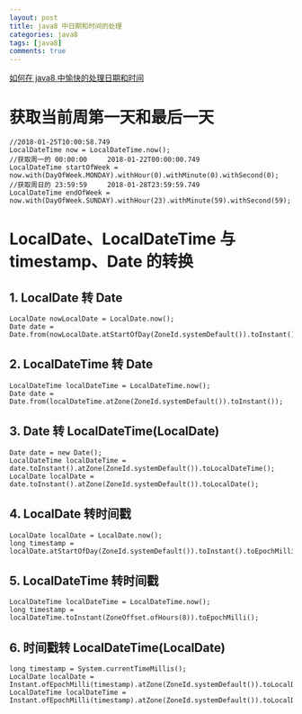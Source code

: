 ```yaml
---
layout: post
title: java8 中日期和时间的处理
categories: java8
tags: [java8]
comments: true
---
```


[如何在 java8 中愉快的处理日期和时间](https://www.liaoxuefeng.com/article/00141939241051502ada88137694b62bfe844cd79e12c32000)


# 获取当前周第一天和最后一天

    //2018-01-25T10:00:58.749
    LocalDateTime now = LocalDateTime.now();
    //获取周一的 00:00:00     2018-01-22T00:00:00.749
    LocalDateTime startOfWeek = now.with(DayOfWeek.MONDAY).withHour(0).withMinute(0).withSecond(0);
    //获取周日的 23:59:59     2018-01-28T23:59:59.749
    LocalDateTime endOfWeek = now.with(DayOfWeek.SUNDAY).withHour(23).withMinute(59).withSecond(59);


# LocalDate、LocalDateTime 与 timestamp、Date 的转换


## 1. LocalDate 转 Date

    LocalDate nowLocalDate = LocalDate.now();
    Date date = Date.from(nowLocalDate.atStartOfDay(ZoneId.systemDefault()).toInstant());


## 2. LocalDateTime 转 Date

    LocalDateTime localDateTime = LocalDateTime.now();
    Date date = Date.from(localDateTime.atZone(ZoneId.systemDefault()).toInstant());


## 3. Date 转 LocalDateTime(LocalDate)

    Date date = new Date();
    LocalDateTime localDateTime = date.toInstant().atZone(ZoneId.systemDefault()).toLocalDateTime();
    LocalDate localDate = date.toInstant().atZone(ZoneId.systemDefault()).toLocalDate();


## 4. LocalDate 转时间戳

    LocalDate localDate = LocalDate.now();
    long timestamp = localDate.atStartOfDay(ZoneId.systemDefault()).toInstant().toEpochMilli();


## 5. LocalDateTime 转时间戳

    LocalDateTime localDateTime = LocalDateTime.now();
    long timestamp = localDateTime.toInstant(ZoneOffset.ofHours(8)).toEpochMilli();


## 6. 时间戳转 LocalDateTime(LocalDate)

    long timestamp = System.currentTimeMillis();
    LocalDate localDate = Instant.ofEpochMilli(timestamp).atZone(ZoneId.systemDefault()).toLocalDate();
    LocalDateTime localDateTime = Instant.ofEpochMilli(timestamp).atZone(ZoneId.systemDefault()).toLocalDateTime();

